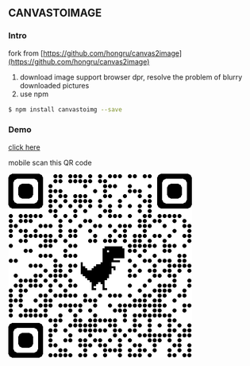 ## CANVASTOIMAGE

### Intro
fork from [https://github.com/hongru/canvas2image](https://github.com/hongru/canvas2image)

1. download image support browser dpr, resolve the problem of blurry downloaded pictures
2. use npm


```bash
$ npm install canvastoimg --save
```

### Demo

[click here](https://joewrights.github.io/canvastoimage)

mobile scan this QR code

![qrcode](qrcode_joewrights.github.io.png)
